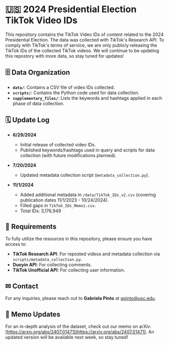 # 🇺🇸 2024 Presidential Election TikTok Video IDs
This repository contains the TikTok Video IDs of content related to the 2024 Presidential Election. The data was collected with TikTok's Research API. To comply with TikTok's terms of service, we are only publicly releasing the TikTok IDs of the collected TikTok videos. We will continue to be updating this repostory with more data, so stay tuned for updates!


## 🗄 Data Organization
- **`data/`**: Contains a CSV file of video IDs collected.
- **`scripts/`**: Contains the Python code used for data collection.
- **`supplementary_files/`**: Lists the keywords and hashtags applied in each phase of data collection.



## 🗓 Update Log
- **6/29/2024**
  - Initial release of collected video IDs.
  - Published keywords/hashtags used in query and scripts for data collection (with future modifications planned).

- **7/20/2024**
  - Updated metadata collection script (`metadata_collection.py`).

- **11/1/2024**
  - Added additional metadata in `/data/TikTok_IDs_v2.csv` (covering publication dates 11/1/2023 - 10/24/2024). 
  - Filled gaps in `TikTok_IDs_Memo1.csv`.
  - Total IDs: 3,176,949




## 🧰 Requirements
To fully utilize the resources in this repository, please ensure you have access to:
- **TikTok Research API**: For reposted videos and metadata collection via `scripts/metadata_collection.py`.
- **Duoyin API**: For collecting comments.
- **TikTok Unofficial API**: For collecting user information.


## ✉ Contact 
For any inquiries, please reach out to **Gabriela Pinto** at [gpinto@usc.edu](mailto:gpinto@usc.edu).


## 📘 Memo Updates
For an in-depth analysis of the dataset, check out our memo on arXiv: [https://arxiv.org/abs/2407.01471](https://arxiv.org/abs/2407.01471). An updated version will be available next week, so stay tuned!







